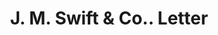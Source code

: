 ---
doi: 10.7916/D88G9XQB
date_other: '1880'
date_other_textual: 1880-1889
form: correspondence
genre:
- Letters (correspondence)
name:
- J. M. Swift & Co.
object_in_context_url: https://biggert.cul.columbia.edu/items/view/ave_biggert_00600
subject_hierarchical_geographic:
- Ann Arbor, Michigan, United States
subject_name:
- J. M. Swift & Co.
title: J. M. Swift & Co.. Letter
sort_title: J. M. Swift & Co.. Letter
call_number: ave_biggert_00600
coordinates:
- 42.28138888888889,-83.74833333333333
pid: ave_biggert_00600
identifiers: ave_biggert_00600
thumbnail: https://derivativo-3.library.columbia.edu/iiif/2/ldpd:343646/full/!256,256/0/native.jpg
permalink: /biggert/ave_biggert_00600/
layout: iiif-image-page
---